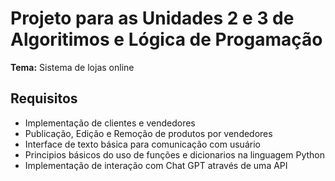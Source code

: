 # Projeto para as Unidades 2 e 3 de Algoritimos e Lógica de Progamação

**Tema:** Sistema de lojas online

## Requisitos

- Implementação de clientes e vendedores
- Publicação, Edição e Remoção de produtos por vendedores
- Interface de texto básica para comunicação com usuário
- Principios básicos do uso de funções e dicionarios na linguagem Python
- Implementação de interação com Chat GPT através de uma API
